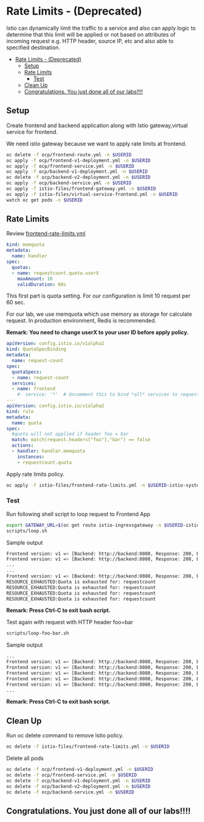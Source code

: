 # Rate Limits - (Deprecated)

Istio can dynamically limit the traffic to a service and also can apply logic to determine that this limit will be applied or not based on attributes of incoming request e.g. HTTP header, source IP, etc and also able to specified destination.

<!-- TOC -->

- [Rate Limits - (Deprecated)](#rate-limits---deprecated)
  - [Setup](#setup)
  - [Rate Limits](#rate-limits)
    - [Test](#test)
  - [Clean Up](#clean-up)
  - [Congratulations. You just done all of our labs!!!!](#congratulations-you-just-done-all-of-our-labs)

<!-- /TOC -->


## Setup

Create frontend and backend application along with Istio gateway,virtual service for frontend.

We need istio gateway because we want to apply rate limits at frontend.

```bash
oc delete -f ocp/frontend-route.yml -n $USERID
oc apply -f ocp/frontend-v1-deployment.yml -n $USERID
oc apply -f ocp/frontend-service.yml -n $USERID
oc apply -f ocp/backend-v1-deployment.yml -n $USERID
oc delete -f ocp/backend-v2-deployment.yml -n $USERID
oc apply -f ocp/backend-service.yml -n $USERID
oc apply -f istio-files/frontend-gateway.yml -n $USERID
oc apply -f istio-files/virtual-service-frontend.yml -n $USERID
watch oc get pods -n $USERID
```

## Rate Limits

Review [frontend-rate-limits.yml](../istio-files/frontend-rate-limits.yml)


```yaml
kind: memquota
metadata:
  name: handler
spec:
  quotas:
  - name: requestcount.quota.userX
    maxAmount: 10
    validDuration: 60s
```

This first part is quota setting. For our configuration is limit 10 request per 60 sec. 

For our lab, we use memquota which use memory as storage for calculate request. In production environment, Redis is recommended.

**Remark: You need to change userX to your user ID before apply policy.**

```yaml
apiVersion: config.istio.io/v1alpha2
kind: QuotaSpecBinding
metadata:
  name: request-count
spec:
  quotaSpecs:
  - name: request-count
  services:
  - name: frontend
    #- service: '*'  # Uncomment this to bind *all* services to request-count
---
apiVersion: config.istio.io/v1alpha2
kind: rule
metadata:
  name: quota
spec:
  #quota will not applied if header foo = bar
  match: match(request.headers["foo"],"bar") == false
  actions:
  - handler: handler.memquota
    instances:
    - requestcount.quota
```



Apply rate limits policy.

```bash
oc apply -f istio-files/frontend-rate-limits.yml -n $USERID-istio-system
```



### Test

Run following shell script to loop request to Frontend App

```bash
export GATEWAY_URL=$(oc get route istio-ingressgateway -n $USERID-istio-system -o jsonpath='{.spec.host}')
scripts/loop.sh

```

Sample output

```bash
Frontend version: v1 => [Backend: http://backend:8080, Response: 200, Body: Backend version:v1, Response:200, Host:backend-v1-98f8c6c49-nxcpf, Status:200, Message: Hello, World]
Frontend version: v1 => [Backend: http://backend:8080, Response: 200, Body: Backend version:v1, Response:200, Host:backend-v1-98f8c6c49-nxcpf, 
...
...
Frontend version: v1 => [Backend: http://backend:8080, Response: 200, Body: Backend version:v1, Response:200, Host:backend-v1-98f8c6c49-nxcpf, Status:200, Message: Hello, World]
RESOURCE_EXHAUSTED:Quota is exhausted for: requestcount
RESOURCE_EXHAUSTED:Quota is exhausted for: requestcount
RESOURCE_EXHAUSTED:Quota is exhausted for: requestcount
RESOURCE_EXHAUSTED:Quota is exhausted for: requestcount

```
**Remark: Press Ctrl-C to exit bash script.**

Test again with request with HTTP header foo=bar

```bash
scripts/loop-foo-bar.sh
```

Sample output

```bash
...
Frontend version: v1 => [Backend: http://backend:8080, Response: 200, Body: Backend version:v1, Response:200, Host:backend-v1-98f8c6c49-nxcpf, Status:200, Message: Hello, World]
Frontend version: v1 => [Backend: http://backend:8080, Response: 200, Body: Backend version:v1, Response:200, Host:backend-v1-98f8c6c49-nxcpf, Status:200, Message: Hello, World]
Frontend version: v1 => [Backend: http://backend:8080, Response: 200, Body: Backend version:v1, Response:200, Host:backend-v1-98f8c6c49-nxcpf, Status:200, Message: Hello, World]
Frontend version: v1 => [Backend: http://backend:8080, Response: 200, Body: Backend version:v1, Response:200, Host:backend-v1-98f8c6c49-nxcpf, Status:200, Message: Hello, World]
Frontend version: v1 => [Backend: http://backend:8080, Response: 200, Body: Backend version:v1, Response:200, Host:backend-v1-98f8c6c49-nxcpf, Status:200, Message: Hello, World]
...

```

**Remark: Press Ctrl-C to exit bash script.**


## Clean Up

Run oc delete command to remove Istio policy.

```bash
oc delete -f istio-files/frontend-rate-limits.yml -n $USERID
```

Delete all pods

```bash
oc delete -f ocp/frontend-v1-deployment.yml -n $USERID
oc delete -f ocp/frontend-service.yml -n $USERID
oc delete -f ocp/backend-v1-deployment.yml -n $USERID
oc delete -f ocp/backend-v2-deployment.yml -n $USERID
oc delete -f ocp/backend-service.yml -n $USERID
```

## Congratulations. You just done all of our labs!!!!